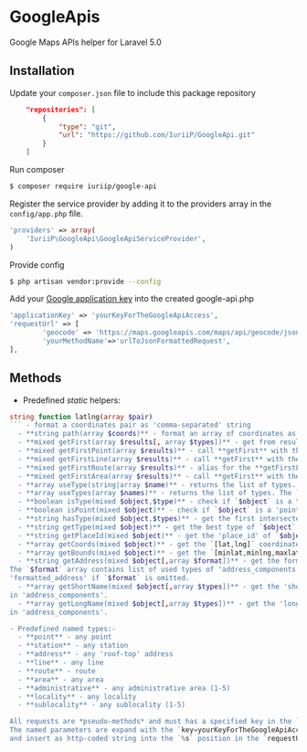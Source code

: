 # GoogleApis
Google Maps APIs helper for Laravel 5.0

Installation
----

Update your `composer.json` file to include this package repository
```json
    "repositories": [
        {
            "type": "git",
            "url": "https://github.com/IuriiP/GoogleApi.git"
        }
    ]
```

Run composer
```bash
$ composer require iuriip/google-api
```


Register the service provider by adding it to the providers array in the `config/app.php` file.
```php
'providers' => array(
    'IuriiP\GoogleApi\GoogleApiServiceProvider',
)
```

Provide config
```bash
$ php artisan vendor:provide --config
```

Add your [Google application key](https://developers.google.com/maps/documentation/geocoding/get-api-key) 
into the created google-api.php
```php
'applicationKey' => 'yourKeyForTheGoogleApiAccess',
'requestUrl' => [
        'geocode' => 'https://maps.googleapis.com/maps/api/geocode/json?%s',
        'yourMethodName'=>'urlToJsonFormattedRequest',
],
```

Methods
----

- Predefined *static* helpers:
```php 
string function latlng(array $pair)
``` - format a coordinates pair as 'comma-separated' string
  - **string path(array $coords)** - format an array of coordinates as 'pipe-separated' string
  - **mixed getFirst(array $results[, array $types])** - get from results the first record with specified type (or just first)
  - **mixed getFirstPoint(array $results)** - call **getFirst** with the predefined 'point-oriented' list of types
  - **mixed getFirstLine(array $results)** - call **getFirst** with the predefined 'line-oriented' list of types ('route')
  - **mixed getFirstRoute(array $results)** - alias for the **getFirstLine**
  - **mixed getFirstArea(array $results)** - call **getFirst** with the predefined 'area-oriented' list of types
  - **array useType(string|array $name)** - returns the list of types. The `$name` parameter can be *array* , *comma-separated string* of names or just a predefined named type. 
  - **array useTypes(array $names)** - returns the list of types. The `$names` parameter is array of the predefined named types. 
  - **boolean isType(mixed $object,$type)** - check if `$object` is a type `$type`. 
  - **boolean isPoint(mixed $object)** - check if `$object` is a 'point'. 
  - **string hasType(mixed $object,$types)** - get the first intersected type of `$object`. 
  - **string getType(mixed $object)** - get the best type of `$object`. 
  - **string getPlaceId(mixed $object)** - get the 'place_id' of `$object`. 
  - **array getCoords(mixed $object)** - get the `[lat,lng]` coordinates of `$object`. 
  - **array getBounds(mixed $object)** - get the `[minlat,minlng,maxlat,maxlng]` coordinates of `$object`. 
  - **string getAddress(mixed $object[,array $format])** - get the formatted address of `$object`. 
The `$format` array contains list of used types of 'address_components' in same order as need. Returns
'formatted_address' if `$format` is omitted.
  - **array getShortName(mixed $object[,array $types])** - get the 'short_name' of first specified type
in 'address_components'. 
  - **array getLongName(mixed $object[,array $types])** - get the 'long_name' of first specified type
in 'address_components'. 

- Predefined named types:-
  - **point** - any point
  - **station** - any station
  - **address** - any 'roof-top' address
  - **line** - any line
  - **route** - route
  - **area** - any area
  - **administrative** - any administrative area (1-5)
  - **locality** - any locality
  - **sublocality** - any sublocality (1-5)

All requests are *pseudo-methods* and must has a specified key in the `requestUrl` parameter.
The named parameters are expand with the `key=yourKeyForTheGoogleApiAccess` 
and insert as http-coded string into the `%s` position in the `requestUrl` string .


